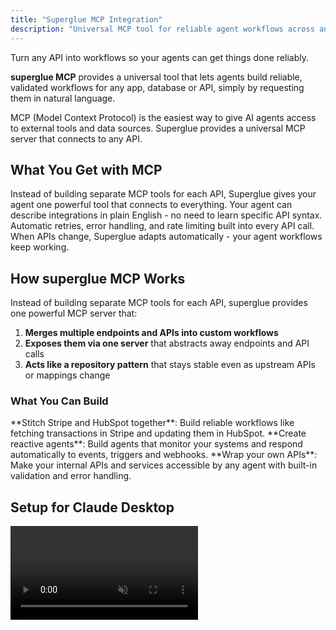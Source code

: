 ```yaml
---
title: "Superglue MCP Integration"
description: "Universal MCP tool for reliable agent workflows across any API"
---
```


Turn any API into workflows so your agents can get things done reliably.

**superglue MCP** provides a universal tool that lets agents build reliable, validated workflows for any app, database or API, simply by requesting them in natural language.

<Info>
MCP (Model Context Protocol) is the easiest way to give AI agents access to external tools and data sources. Superglue provides a universal MCP server that connects to any API.
</Info>

## What You Get with MCP

<CardGroup cols={2}>
  <Card title="One Tool, Any API" icon="universal-access">
    Instead of building separate MCP tools for each API, Superglue gives your agent one powerful tool that connects to everything.
  </Card>
  <Card title="Natural Language" icon="comment">
    Your agent can describe integrations in plain English - no need to learn specific API syntax.
  </Card>
  <Card title="Built-in Reliability" icon="shield">
    Automatic retries, error handling, and rate limiting built into every API call.
  </Card>
  <Card title="Self-Healing" icon="heart">
    When APIs change, Superglue adapts automatically - your agent workflows keep working.
  </Card>
</CardGroup>

## How superglue MCP Works

Instead of building separate MCP tools for each API, superglue provides one powerful MCP server that:

1. **Merges multiple endpoints and APIs into custom workflows** 
2. **Exposes them via one server** that abstracts away endpoints and API calls
3. **Acts like a repository pattern** that stays stable even as upstream APIs or mappings change

### What You Can Build

<CardGroup cols={3}>
  <Card title="Cross-API Workflows" icon="workflow">
    **Stitch Stripe and HubSpot together**: Build reliable workflows like fetching transactions in Stripe and updating them in HubSpot.
  </Card>
  
  <Card title="Ambient Agents" icon="robot">
    **Create reactive agents**: Build agents that monitor your systems and respond automatically to events, triggers and webhooks.
  </Card>
  
  <Card title="Internal API Access" icon="code">
    **Wrap your own APIs**: Make your internal APIs and services accessible by any agent with built-in validation and error handling.
  </Card>
</CardGroup>

## Setup for Claude Desktop

<video autoPlay muted loop playsInline className="w-full aspect-video" src="https://superglue.cloud/files/mcp.mp4" />

<Steps>
  <Step title="Get Your API Key">
    Get your API key from [app.superglue.cloud](https://app.superglue.cloud) or use your self-hosted instance.
  </Step>
  
  <Step title="Configure Claude Desktop">
    Add to your Claude Desktop MCP settings (`~/Library/Application Support/Claude/claude_desktop_config.json`):

    ```json
    {
      "mcpServers": {
        "superglue": {
          "command": "npx",
          "args": [
            "mcp-remote",
            "https://mcp.superglue.ai",
            "--header",
            "Authorization:${AUTH_HEADER}"
          ],
          "env": {
            "AUTH_HEADER": "Bearer YOUR_SUPERGLUE_API_KEY"
          }
        }
      }
    }
    ```

    <Tip>
      **Self-hosting?** Replace `https://mcp.superglue.ai` with `http://<your-superglue-host>:<port>/mcp` (e.g., `http://localhost:3000/mcp`)
    </Tip>
    
    <Warning>
      The `AUTH_HEADER` format is used because Cursor/Claude Desktop doesn't allow spaces in the args array, but does allow them in environment variables.
    </Warning>
  </Step>
  
  <Step title="Restart Claude Desktop">
    Close and reopen Claude Desktop. You should see "Superglue" connected in the MCP status.
  </Step>
</Steps>

## Available MCP Tools

The Superglue MCP server provides these tools to your agent:

<AccordionGroup>
  <Accordion title="superglue_find_integrations" icon="search">
    **Purpose:** Discover available integrations for your task
    
    **Usage:** 
    > "Find integrations for social media posting"
    
    **What it does:** Returns available integrations like Twitter, LinkedIn, Facebook with their capability descriptions.
  </Accordion>
  
  <Accordion title="superglue_build_and_run_workflow" icon="play">
    **Purpose:** Build and execute workflows in natural language
    
    **Usage:**
    > "Get my latest Stripe transactions and create a summary report"
    
    **What it does:** Creates the workflow, handles authentication, executes API calls, and returns formatted results.
  </Accordion>
  
  <Accordion title="superglue_save_workflow" icon="save">
    **Purpose:** Save successful workflows for reuse
    
    **Usage:**
    > "Save this workflow as 'daily-stripe-report'"
    
    **What it does:** Persists the workflow for future execution with the same reliability.
  </Accordion>
  
  <Accordion title="superglue_execute_workflow" icon="refresh">
    **Purpose:** Run previously saved workflows
    
    **Usage:**
    > "Run the daily-stripe-report workflow"
    
    **What it does:** Executes the saved workflow with current data.
  </Accordion>
  
  <Accordion title="superglue_create_integration" icon="plus">
    **Purpose:** Add new integrations on-the-fly
    
    **Usage:**
    > "Connect to my company's internal API at api.company.com"
    
    **What it does:** Adds new API integrations with credentials and documentation.
  </Accordion>
</AccordionGroup>

## Agent Framework Integration

### LangChain

You can use Superglue with LangChain agents that support MCP:

```python
from langchain_community.tools import MCPTool
from langchain.agents import initialize_agent

# Initialize MCP connection to Superglue
superglue_tools = MCPTool.from_server(
    server_command=["npx", "mcp-remote", "https://mcp.superglue.ai", "--header", "Authorization:Bearer YOUR_API_KEY"]
)

# Add to your agent
agent = initialize_agent(
    tools=[superglue_tools],
    llm=your_llm,
    agent_type="conversational-react-description"
)
```

### CrewAI

```python
from crewai import Agent, Task, Crew
from crewai_tools import MCPTool

# Create Superglue tool
superglue = MCPTool(
    server_command=["npx", "mcp-remote", "https://mcp.superglue.ai", "--header", "Authorization:Bearer YOUR_API_KEY"]
)

# Add to your agent
data_agent = Agent(
    role="Data Integration Specialist",
    tools=[superglue],
    goal="Integrate and orchestrate data from multiple APIs"
)
```

### Cursor / Windsurf / Claude Code

For coding assistants, use the same configuration in your MCP settings:

```json
{
  "mcpServers": {
    "superglue": {
      "command": "npx",
      "args": [
        "mcp-remote",
        "https://mcp.superglue.ai",
        "--header",
        "Authorization:${AUTH_HEADER}"
      ],
      "env": {
        "AUTH_HEADER": "Bearer YOUR_SUPERGLUE_API_KEY"
      }
    }
  }
}
```

## Example Agent Conversations

<video autoPlay muted loop playsInline className="w-full aspect-video" src="https://superglue.cloud/files/hubspot.mp4" />

<Tabs>
  <Tab title="Data Analysis">
    **Human:** "Analyze my business performance across Stripe, HubSpot, and Google Analytics"
    
    **Agent:** "I'll help you analyze your business performance across those platforms. Let me gather the data from each source and create a comprehensive analysis.
    
    First, let me find the available integrations..."
    
    *[Agent uses superglue_find_integrations]*
    
    "Great! I can see you have Stripe, HubSpot, and Google Analytics connected. Now I'll build a workflow to gather data from all three sources..."
    
    *[Agent uses superglue_build_and_run_workflow]*
    
    "Here's your business performance analysis: [detailed results with revenue trends, lead conversion, traffic patterns]"
  </Tab>
  
  <Tab title="Multi-Step Workflow">
    **Human:** "When someone subscribes to my Stripe plan, add them to HubSpot and send a Slack notification"
    
    **Agent:** "I'll create an automated workflow that triggers when someone subscribes. Let me build this integration...
    
    *[Agent uses superglue_build_and_run_workflow with webhook setup]*
    
    This workflow will:
    1. Monitor Stripe for new subscriptions
    2. Automatically add new subscribers to HubSpot as contacts
    3. Send a formatted Slack notification to your team
    
    Would you like me to save this workflow for ongoing use?"
  </Tab>
  
  <Tab title="Custom Integration">
    **Human:** "Connect to my company's internal inventory API and get current stock levels"
    
    **Agent:** "I'll need to add your internal API as a new integration first. Let me set that up...
    
    *[Agent uses superglue_create_integration]*
    
    I've added your inventory API. What authentication does it require? API key, OAuth, or something else?"
    
    **Human:** "It uses an API key in the Authorization header"
    
    **Agent:** "Perfect! Now let me fetch your current stock levels...
    
    *[Agent uses superglue_build_and_run_workflow]*
    
    Here are your current stock levels: [formatted inventory data]"
  </Tab>
</Tabs>

## Best Practices

<CardGroup cols={2}>
  <Card title="Be Specific" icon="target">
    **Good:** "Get Stripe customers created in the last 7 days with email and subscription status"
    
    **Better:** "Get active Stripe customers created in the last 7 days, include email, name, subscription status, and MRR"
  </Card>
  
  <Card title="Use Response Schemas" icon="code">
    When building workflows, you can specify the output format:
    
    ```json
    {
      "type": "object",  
      "properties": {
        "customers": {
          "type": "array",
          "items": {
            "type": "object",
            "properties": {
              "email": {"type": "string"},
              "mrr": {"type": "number"}
            }
          }
        }
      }
    }
    ```
  </Card>
  
  <Card title="Add context" icon="shield">
    You can improve the performance of your agent by adding context to the workflow:
    
    > "You need to get an auth token first before each request to get the data."
  </Card>
  
  <Card title="Save Successful Workflows" icon="save">
    When a workflow works well, save it for reuse:
    
    > "This worked perfectly! Save it as 'weekly-revenue-report' so I can run it regularly."
  </Card>
</CardGroup>

## Authentication & Session Management

The Superglue MCP server uses key-based authentication and session management:

- **Authentication**: All requests require a valid Superglue API key in the Authorization header
- **Sessions**: MCP interactions are session-based to maintain context across requests

## Troubleshooting

<AccordionGroup>
  <Accordion title="MCP Server Not Connecting" icon="exclamation-triangle">
    **Symptoms:** Claude says "Superglue not available" or MCP status shows disconnected
    
    **Solutions:**
    1. Verify `mcp-remote` is available: `npx mcp-remote --version`
    2. Check your API key is correct in the `AUTH_HEADER` environment variable
    3. Test the endpoint: `curl -H "Authorization: Bearer YOUR_API_KEY" https://mcp.superglue.ai`
    4. Restart Claude Desktop completely
    5. Check the logs: `tail -f ~/Library/Logs/Claude/mcp-*.log`
  </Accordion>
  
  <Accordion title="Workflow Building Fails" icon="exclamation-triangle">
    **Symptoms:** Agent says it can't understand the integration or API calls fail
    
    **Solutions:**
    1. Be more specific about what data you want
    2. Check if the integration exists: ask agent to "find integrations for [service]"
    3. Verify your credentials are still valid in the Superglue dashboard
    4. Try breaking complex requests into smaller steps
  </Accordion>
  
  <Accordion title="Authentication Issues" icon="key">
    **Symptoms:** API calls return 401 or 403 errors
    
    **Solutions:**
    1. Check if integration API keys have expired or been revoked
    2. Verify the integration has the right permissions/scopes
    3. Test credentials directly with the API provider
  </Accordion>
</AccordionGroup>

## Next Steps

<CardGroup cols={2}>
  <Card title="MCP Tools Reference" href="/mcp/mcp-tools" icon="tools">
    Complete reference of all available MCP tools and parameters
  </Card>
  <Card title="SDK Integration" href="/agent-builders/sdk-integration" icon="code">
    Build custom AI applications with full programmatic control
  </Card>
  <Card title="Credential Management" href="/agent-builders/credential-management" icon="key">
    Learn about secure credential storage and runtime credential passing
  </Card>
  <Card title="Example Workflows" href="/guides/hubspot" icon="workflow">
    See real examples of agent workflows with popular integrations
  </Card>
</CardGroup>